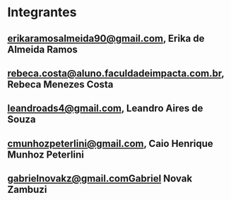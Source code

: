 # Integrantes

## erikaramosalmeida90@gmail.com, Erika de Almeida Ramos
## rebeca.costa@aluno.faculdadeimpacta.com.br, Rebeca Menezes Costa
## leandroads4@gmail.com, Leandro Aires de Souza
## cmunhozpeterlini@gmail.com, Caio Henrique Munhoz Peterlini
## gabrielnovakz@gmail.comGabriel Novak Zambuzi
